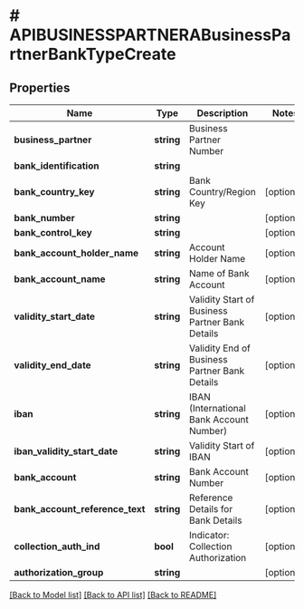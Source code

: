 # # APIBUSINESSPARTNERABusinessPartnerBankTypeCreate

## Properties

Name | Type | Description | Notes
------------ | ------------- | ------------- | -------------
**business_partner** | **string** | Business Partner Number |
**bank_identification** | **string** |  |
**bank_country_key** | **string** | Bank Country/Region Key | [optional]
**bank_number** | **string** |  | [optional]
**bank_control_key** | **string** |  | [optional]
**bank_account_holder_name** | **string** | Account Holder Name | [optional]
**bank_account_name** | **string** | Name of Bank Account | [optional]
**validity_start_date** | **string** | Validity Start of Business Partner Bank Details | [optional]
**validity_end_date** | **string** | Validity End of Business Partner Bank Details | [optional]
**iban** | **string** | IBAN (International Bank Account Number) | [optional]
**iban_validity_start_date** | **string** | Validity Start of IBAN | [optional]
**bank_account** | **string** | Bank Account Number | [optional]
**bank_account_reference_text** | **string** | Reference Details for Bank Details | [optional]
**collection_auth_ind** | **bool** | Indicator: Collection Authorization | [optional]
**authorization_group** | **string** |  | [optional]

[[Back to Model list]](../../README.md#models) [[Back to API list]](../../README.md#endpoints) [[Back to README]](../../README.md)
